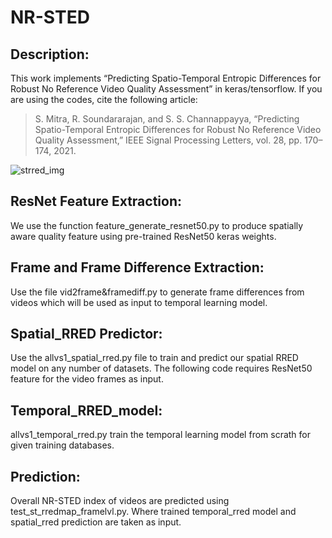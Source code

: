 # NR-STED
## Description:

This work implements “Predicting Spatio-Temporal Entropic Differences for
Robust No Reference Video Quality Assessment” in keras/tensorflow. If you are using the codes, cite the following article:

>S. Mitra, R. Soundararajan, and S. S. Channappayya, “Predicting Spatio-Temporal Entropic Differences for Robust No Reference Video Quality Assessment,” IEEE Signal Processing Letters, vol. 28, pp. 170–174, 2021.
 
![strred_img](https://user-images.githubusercontent.com/35575223/130897322-aa60817a-0134-4f40-82f4-e0b9bc373256.png)

## **ResNet Feature Extraction**:
We use the function feature_generate_resnet50.py to produce spatially aware quality feature using pre-trained ResNet50 keras weights.

## **Frame and Frame Difference Extraction**: 
Use the file vid2frame&framediff.py to generate frame differences from videos which will be used as input to temporal learning model.

## **Spatial_RRED Predictor**:
Use the allvs1_spatial_rred.py file to train and predict our spatial RRED model on any number of datasets. The following code requires ResNet50 feature for the video frames as input.

## **Temporal_RRED_model**: 
allvs1_temporal_rred.py train the temporal learning model from scrath for given training databases.

## **Prediction**:
Overall NR-STED index of videos are predicted using test_st_rredmap_framelvl.py. Where trained temporal_rred model and spatial_rred prediction are taken as input.


